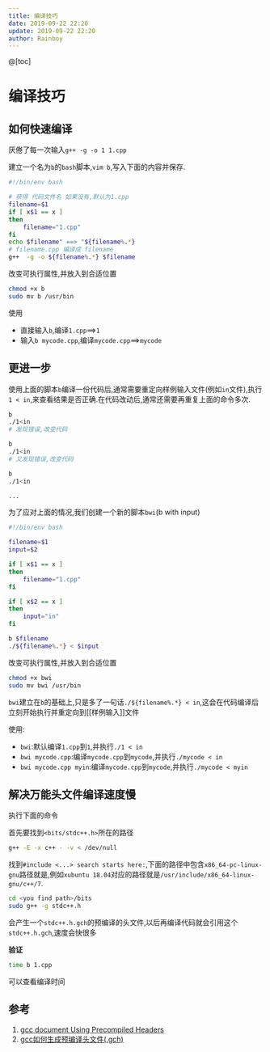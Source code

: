 ```yaml
---
title: 编译技巧
date: 2019-09-22 22:20
update: 2019-09-22 22:20
author: Rainboy
---
```


@[toc]

# 编译技巧

## 如何快速编译

厌倦了每一次输入`g++ -g -o 1 1.cpp`

建立一个名为`b`的`bash`脚本,`vim b`,写入下面的内容并保存.

```bash
#!/bin/env bash

# 获得 代码文件名 如果没有,默认为1.cpp
filename=$1
if [ x$1 == x ]
then
    filename="1.cpp"
fi
echo $filename" ==> "${filename%.*}
# filename.cpp 编译成 filename
g++  -g -o ${filename%.*} $filename
```

改变可执行属性,并放入到合适位置

```bash
chmod +x b
sudo mv b /usr/bin
```

使用

 - 直接输入`b`,编译`1.cpp`==>`1`
 - 输入`b mycode.cpp`,编译`mycode.cpp`==>`mycode`

## 更进一步

使用上面的脚本`b`编译一份代码后,通常需要重定向样例输入文件(例如`in`文件),执行`1 < in`,来查看结果是否正确.在代码改动后,通常还需要再重复上面的命令多次.

```bash
b
./1<in
# 发现错误,改变代码

b
./1<in
# 又发现错误,改变代码

b
./1<in

...
```

为了应对上面的情况,我们创建一个新的脚本`bwi`(b with input)

```bash
#!/bin/env bash

filename=$1
input=$2

if [ x$1 == x ]
then
    filename="1.cpp"
fi

if [ x$2 == x ]
then
    input="in"
fi

b $filename
./${filename%.*} < $input
```

改变可执行属性,并放入到合适位置

```bash
chmod +x bwi
sudo mv bwi /usr/bin
```

`bwi`建立在`b`的基础上,只是多了一句话`./${filename%.*} < in`,这会在代码编译后立刻开始执行并重定向到[[样例输入]]文件

使用:

 - `bwi`:默认编译`1.cpp`到`1`,并执行`./1 < in `
 - `bwi mycode.cpp`:编译`mycode.cpp`到`mycode`,并执行`./mycode < in `
 - `bwi mycode.cpp myin`:编译`mycode.cpp`到`mycode`,并执行`./mycode < myin `


## 解决万能头文件编译速度慢

执行下面的命令

首先要找到`<bits/stdc++.h>`所在的路径

```bash
g++ -E -x c++ - -v < /dev/null
```
找到`#include <...> search starts here:`,下面的路径中包含`x86_64-pc-linux-gnu`路径就是,例如`xubuntu 18.04`对应的路径就是`/usr/include/x86_64-linux-gnu/c++/7`.

```bash
cd <you find path>/bits
sudo g++ -g stdc++.h
```

会产生一个`stdc++.h.gch`的预编译的头文件,以后再编译代码就会引用这个`stdc++.h.gch`,速度会快很多

**验证**

```bash
time b 1.cpp
```

可以查看编译时间

## 参考

 1. [gcc document Using Precompiled Headers](https://gcc.gnu.org/onlinedocs/gcc/Precompiled-Headers.html#Precompiled-Headers)
 2. [gcc如何生成预编译头文件(.gch)](https://blog.csdn.net/mydo/article/details/36692621)

